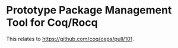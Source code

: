 Prototype Package Management Tool for Coq/Rocq
==============================================

This relates to https://github.com/coq/ceps/pull/101.
